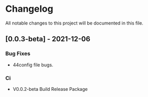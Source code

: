 # Changelog
All notable changes to this project will be documented in this file.

## [0.0.3-beta] - 2021-12-06

### Bug Fixes

- 44config file bugs.

### Ci

- V0.0.2-beta Build Release Package

<!-- generated by git-cliff -->
